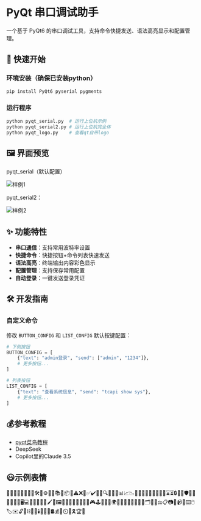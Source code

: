 
# PyQt 串口调试助手

一个基于 PyQt6 的串口调试工具，支持命令快捷发送、语法高亮显示和配置管理。

## 🚀 快速开始

### 环境安装（确保已安装python）
```bash
pip install PyQt6 pyserial pygments
```

### 运行程序
```bash
python pyqt_serial.py  # 运行上位机示例
python pyqt_serial2.py # 运行上位机完全体
python pyqt_logo.py    # 查看qt自带logo
```

## 🖼️ 界面预览

 pyqt_serial（默认配置）
 
 ![样例1](https://github.com/user-attachments/assets/3a8379c2-3023-4ebf-be42-eb35bf4bb3c9) 
 
 pyqt_serial2：
 
 ![样例2](https://github.com/user-attachments/assets/2e7b23a2-27e9-4987-bb95-2db7c35966af)

## ✨ 功能特性

- **串口通信**：支持常用波特率设置
- **快捷命令**：快捷按钮+命令列表快速发送
- **语法高亮**：终端输出内容彩色显示
- **配置管理**：支持保存常用配置
- **自动登录**：一键发送登录凭证

## 🛠️ 开发指南

### 自定义命令
修改 `BUTTON_CONFIG` 和 `LIST_CONFIG` 默认按键配置：

```python
# 下侧按钮
BUTTON_CONFIG = [
    {"text": "admin登录", "send": ["admin", "1234"]},
    # 更多按钮...
]

# 列表按钮
LIST_CONFIG = [
    {"text": "查看系统信息", "send": "tcapi show sys"},
    # 更多按钮...
]
```

## 💰参考教程
- [pyqt菜鸟教程](https://www.w3ccoo.com/pyqt/)
- DeepSeek
- Copilot里的Claude 3.5

## 😃示例表情
🚀🎯✨🌟📂📄📁📝🛠🔧⚙️🔨🔗📚📖📦🚨⚠️❌🛑✅✔️🎉🏁🔍🐛🔎💡📊📈📉🧮👥🤝👨‍💻👩‍💻📅⏰⌛⏳🔒🔐🔑🛡️💬📢📣📩🌐📡🖥️💻🔗🔄⏫⏬🎨🖌️🎨🖼️📱📲📶📡📜📃📖📑🎮🕹️🎲🎰🌱🌍🌿🌳🎁🎊🎈📌📍🔖🗂️📏📐⚖️📋📷🎥📹📼⌨️🖱️🏷️✉️🔓🔩⛓️🧰🔦🕯️🔌🔋🧯🛢️💰💎⏲️🎀🎗️🏆🥇
